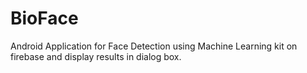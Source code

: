# BioFace

Android Application for Face Detection using Machine Learning kit on firebase and display results in dialog box.
